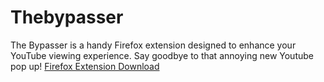 # Thebypasser
The Bypasser is a handy Firefox extension designed to enhance your YouTube viewing experience. Say goodbye to that annoying new Youtube pop up!
[Firefox Extension Download](https://addons.mozilla.org/en-US/firefox/addon/newbypasser/)
